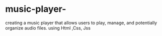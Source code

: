 # music-player-
creating a music player  that allows users to play, manage, and potentially organize audio files.  using Html ,Css, Jss
